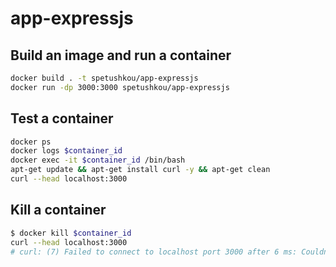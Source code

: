 # app-expressjs

## Build an image and run a container

```bash
docker build . -t spetushkou/app-expressjs
docker run -dp 3000:3000 spetushkou/app-expressjs
```

## Test a container

```bash
docker ps
docker logs $container_id
docker exec -it $container_id /bin/bash
apt-get update && apt-get install curl -y && apt-get clean
curl --head localhost:3000
```

## Kill a container

```bash
$ docker kill $container_id
curl --head localhost:3000
# curl: (7) Failed to connect to localhost port 3000 after 6 ms: Couldn't connect to server
```
